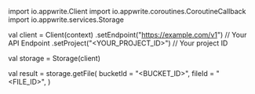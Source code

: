 import io.appwrite.Client
import io.appwrite.coroutines.CoroutineCallback
import io.appwrite.services.Storage

val client = Client(context)
    .setEndpoint("https://example.com/v1") // Your API Endpoint
    .setProject("<YOUR_PROJECT_ID>") // Your project ID

val storage = Storage(client)

val result = storage.getFile(
    bucketId = "<BUCKET_ID>", 
    fileId = "<FILE_ID>", 
)